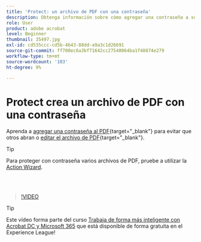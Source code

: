 ```yaml
---
title: 'Protect: un archivo de PDF con una contraseña'
description: Obtenga información sobre cómo agregar una contraseña a su PDF para evitar que otros usuarios abran o editen el archivo
role: User
product: adobe acrobat
level: Beginner
thumbnail: 35497.jpg
exl-id: cd535ccc-cd5b-4643-88dd-a9a3c1d26691
source-git-commit: ff700ec6a3bf71642cc27540064ba1f48874e279
workflow-type: tm+mt
source-wordcount: '103'
ht-degree: 9%

---
```


# Protect crea un archivo de PDF con una contraseña

Aprenda a [agregar una contraseña al PDF](https://www.adobe.com/es/acrobat/online/password-protect-pdf.html){target=&quot;_blank&quot;} para evitar que otros abran o [editar el archivo de PDF](https://www.adobe.com/es/acrobat/online/pdf-editor.html){target=&quot;_blank&quot;}.

>[!TIP]
>
>Para proteger con contraseña varios archivos de PDF, pruebe a utilizar la [Action Wizard](../advanced-tasks/action.md).

<br> 

>[!VIDEO](https://video.tv.adobe.com/v/35497?hidetitle=true)

>[!TIP]
>
>Este vídeo forma parte del curso [Trabaja de forma más inteligente con Acrobat DC y Microsoft 365](https://experienceleague.adobe.com/?recommended=Acrobat-U-1-2021.microsoft365) que está disponible de forma gratuita en el Experience League!

